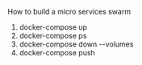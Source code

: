 How to build a micro services swarm
1. docker-compose up
1. docker-compose ps
1. docker-compose down --volumes
1. docker-compose push